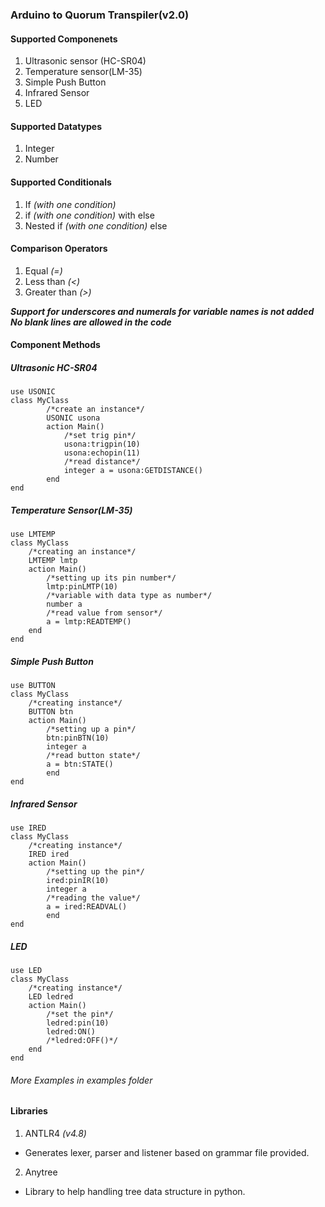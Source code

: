 ### Arduino to Quorum Transpiler(v2.0)
#### Supported Componenets
1. Ultrasonic sensor (HC-SR04)
2. Temperature sensor(LM-35)
3. Simple Push Button
4. Infrared Sensor
5. LED

#### Supported Datatypes
1. Integer
2. Number

#### Supported Conditionals
1. If _(with one condition)_
2. if _(with one condition)_ with else
3. Nested if _(with one condition)_ else

#### Comparison Operators
1. Equal _(=)_
2. Less than _(<)_
3. Greater than _(>)_

**_Support for underscores and numerals for variable names is not added_**  
**_No blank lines are allowed in the code_**

#### Component  Methods
##### Ultrasonic HC-SR04
```
use USONIC
class MyClass
		/*create an instance*/
		USONIC usona
		action Main()
			/*set trig pin*/
			usona:trigpin(10)
			usona:echopin(11)
			/*read distance*/
			integer a = usona:GETDISTANCE()
		end
end
```

##### Temperature Sensor(LM-35)
```
use LMTEMP
class MyClass
	/*creating an instance*/
	LMTEMP lmtp
	action Main()
		/*setting up its pin number*/
		lmtp:pinLMTP(10)
		/*variable with data type as number*/
		number a
		/*read value from sensor*/
		a = lmtp:READTEMP()
	end
end
```

##### Simple Push Button
```
use BUTTON
class MyClass
	/*creating instance*/
	BUTTON btn
	action Main()
		/*setting up a pin*/
		btn:pinBTN(10)
		integer a
		/*read button state*/
		a = btn:STATE()
		end
end

```
##### Infrared Sensor
```
use IRED
class MyClass
	/*creating instance*/
	IRED ired
	action Main()
		/*setting up the pin*/
		ired:pinIR(10)
		integer a
		/*reading the value*/
		a = ired:READVAL()
        end
end
```

##### LED
```
use LED
class MyClass
	/*creating instance*/
	LED ledred
	action Main()
		/*set the pin*/
		ledred:pin(10)
		ledred:ON()
		/*ledred:OFF()*/
	end
end
```

###### More Examples in examples folder

#### Libraries
1. ANTLR4 _(v4.8)_
- Generates lexer, parser and listener based on grammar file provided.
2. Anytree
- Library to help handling tree data structure in python.
